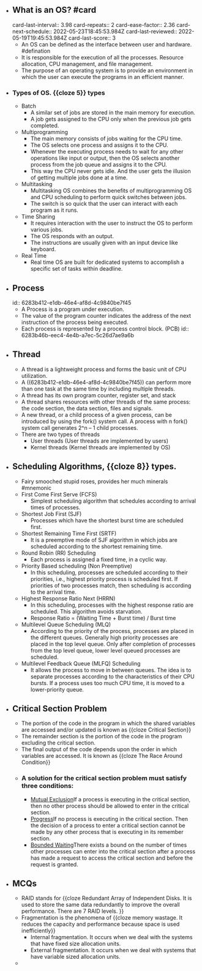 - ## What is an OS? #card
  card-last-interval:: 3.98
  card-repeats:: 2
  card-ease-factor:: 2.36
  card-next-schedule:: 2022-05-23T18:45:53.984Z
  card-last-reviewed:: 2022-05-19T19:45:53.984Z
  card-last-score:: 3
	- An OS can be defined as the interface between user and hardware. #defination
	- It is responsible for the execution of all the processes. Resource allocation, CPU management, and file management.
	- The purpose of an operating system is to provide an environment in which the user can execute the programs in an efficient manner.
- ### Types of OS. {{cloze 5}} types
	- Batch
		- A similar set of jobs are stored in the main memory for execution.
		- A job gets assigned to the CPU only when the previous job gets completed.
	- Multiprogramming
		- The main memory consists of jobs waiting for the CPU time.
		- The OS selects one process and assigns it to the CPU.
		- Whenever the executing process needs to wait for any other operations like input or output, then the OS selects another process from the job queue and assigns it to the CPU.
		- This way the CPU never gets idle. And the user gets the illusion of getting multiple jobs done at a time.
	- Multitasking
		- Multitasking OS combines the benefits of multiprogramming OS and CPU scheduling to perform quick switches between jobs.
		- The switch is so quick that the user can interact with each program as it runs.
	- Time Sharing
		- It requires interaction with the user to instruct the OS to perform various jobs.
		- The OS responds with an output.
		- The instructions are usually given with an input device like keyboard.
	- Real Time
		- Real time OS are built for dedicated systems to accomplish a specific set of tasks within deadline.
- ## Process
  id:: 6283b412-e1db-46e4-af8d-4c9840be7f45
	- A Process is a program under execution.
	- The value of the program counter indicates the address of the next instruction of the process being executed.
	- Each process is represented by a process control block. (PCB)
	  id:: 6283b46b-eec4-4e4b-a7ec-5c26d7ae9a6b
- ## Thread
	- A thread is a lightweight process and forms the basic unit of CPU utilization.
	- A ((6283b412-e1db-46e4-af8d-4c9840be7f45)) can perform more than one task at the same time by including multiple threads.
	- A thread has its own program counter, register set, and stack
	- A thread shares resources with other threads of the same process: the code section, the data section, files and signals.
	- A new thread, or a child process of a given process, can be introduced by using the fork() system call. A process with n fork() system call generates 2^n – 1 child processes.
	- There are two types of threads
		- User threads (User threads are implemented by users)
		- Kernel threads (Kernel threads are implemented by OS)
- ## Scheduling Algorithms, {{cloze 8}} types.
	- Fairy smooched stupid roses, provides her much minerals #mnemonic
	- First Come First Serve (FCFS)
		- Simplest scheduling algorithm that schedules according to arrival times of processes.
	- Shortest Job First (SJF)
		- Processes which have the shortest burst time are scheduled first.
	- Shortest Remaining Time First (SRTF)
		- It is a preemptive mode of SJF algorithm in which jobs are scheduled according to the shortest remaining time.
	- Round Robin (RR) Scheduling
		- Each process is assigned a fixed time, in a cyclic way.
	- Priority Based scheduling (Non Preemptive)
		- In this scheduling, processes are scheduled according to their priorities, i.e., highest priority process is scheduled first. If priorities of two processes match, then scheduling is according to the arrival time.
	- Highest Response Ratio Next (HRRN)
		- In this scheduling, processes with the highest response ratio are scheduled. This algorithm avoids starvation.
		- Response Ratio = (Waiting Time + Burst time) / Burst time
	- Multilevel Queue Scheduling (MLQ)
		- According to the priority of the process, processes are placed in the different queues. Generally high priority processes are placed in the top level queue. Only after completion of processes from the top level queue, lower level queued processes are scheduled.
	- Multilevel Feedback Queue (MLFQ) Scheduling
		- It allows the process to move in between queues. The idea is to separate processes according to the characteristics of their CPU bursts. If a process uses too much CPU time, it is moved to a lower-priority queue.
- ## Critical Section Problem
	- The portion of the code in the program in which the shared variables are accessed and/or updated is known as {{cloze Critical Section}}
	- The remainder section is the portion of the code in the program excluding the critical section.
	- The final output of the code depends upon the order in which variables are accessed. It is known as {{cloze The Race Around Condition}}
	- ### A solution for the critical section problem must satisfy three conditions:
		- <ins>Mutual Exclusion</ins>If a process is executing in the critical section, then no other process should be allowed to enter in the critical section.
		- <ins>Progress</ins>If no process is executing in the critical section. Then the decision of a process to enter a critical section cannot be made by any other process that is executing in its remember section.
		- <ins>Bounded Waiting</ins>There exists a bound on the number of times other processes can enter into the critical section after a process has made a request to access the critical section and before the request is granted.
- ## MCQs
	- RAID stands for {{cloze Redundant Array of Independent Disks. It is used to store the same data redundantly to improve the overall performance. There are 7 RAID levels. }}
	- Fragmentation is the phenomena of {{cloze memory wastage. It reduces the capacity and performance because space is used inefficiently}}
		- Internal fragmentation. It occurs when we deal with the systems that have fixed size allocation units.
		- External fragmentation. It occurs when we deal with systems that have variable sized allocation units.
	-